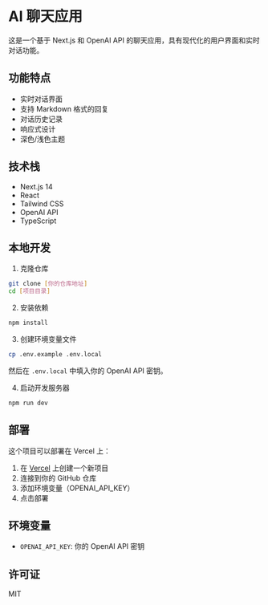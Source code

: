 # AI 聊天应用

这是一个基于 Next.js 和 OpenAI API 的聊天应用，具有现代化的用户界面和实时对话功能。

## 功能特点

- 实时对话界面
- 支持 Markdown 格式的回复
- 对话历史记录
- 响应式设计
- 深色/浅色主题

## 技术栈

- Next.js 14
- React
- Tailwind CSS
- OpenAI API
- TypeScript

## 本地开发

1. 克隆仓库
```bash
git clone [你的仓库地址]
cd [项目目录]
```

2. 安装依赖
```bash
npm install
```

3. 创建环境变量文件
```bash
cp .env.example .env.local
```
然后在 `.env.local` 中填入你的 OpenAI API 密钥。

4. 启动开发服务器
```bash
npm run dev
```

## 部署

这个项目可以部署在 Vercel 上：

1. 在 [Vercel](https://vercel.com) 上创建一个新项目
2. 连接到你的 GitHub 仓库
3. 添加环境变量（OPENAI_API_KEY）
4. 点击部署

## 环境变量

- `OPENAI_API_KEY`: 你的 OpenAI API 密钥

## 许可证

MIT
